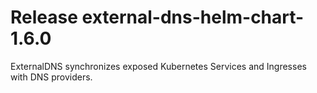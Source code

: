 # Release external-dns-helm-chart-1.6.0
ExternalDNS synchronizes exposed Kubernetes Services and Ingresses with DNS providers.